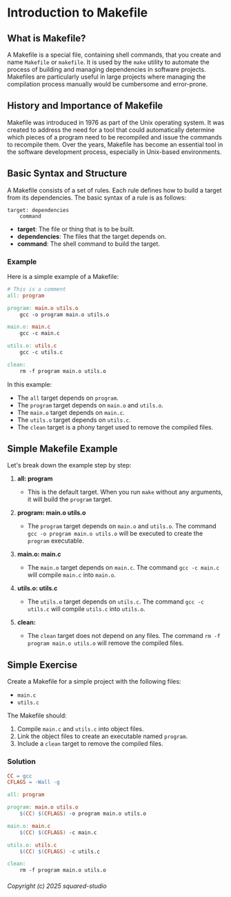 # Introduction to Makefile

## What is Makefile?
A Makefile is a special file, containing shell commands, that you create and name `Makefile` or `makefile`. It is used by the `make` utility to automate the process of building and managing dependencies in software projects. Makefiles are particularly useful in large projects where managing the compilation process manually would be cumbersome and error-prone.

## History and Importance of Makefile
Makefile was introduced in 1976 as part of the Unix operating system. It was created to address the need for a tool that could automatically determine which pieces of a program need to be recompiled and issue the commands to recompile them. Over the years, Makefile has become an essential tool in the software development process, especially in Unix-based environments.

## Basic Syntax and Structure
A Makefile consists of a set of rules. Each rule defines how to build a target from its dependencies. The basic syntax of a rule is as follows:

```
target: dependencies
    command
```

- **target**: The file or thing that is to be built.
- **dependencies**: The files that the target depends on.
- **command**: The shell command to build the target.

### Example
Here is a simple example of a Makefile:

```makefile
# This is a comment
all: program

program: main.o utils.o
    gcc -o program main.o utils.o

main.o: main.c
    gcc -c main.c

utils.o: utils.c
    gcc -c utils.c

clean:
    rm -f program main.o utils.o
```

In this example:
- The `all` target depends on `program`.
- The `program` target depends on `main.o` and `utils.o`.
- The `main.o` target depends on `main.c`.
- The `utils.o` target depends on `utils.c`.
- The `clean` target is a phony target used to remove the compiled files.

## Simple Makefile Example
Let's break down the example step by step:

1. **all: program**
   - This is the default target. When you run `make` without any arguments, it will build the `program` target.

2. **program: main.o utils.o**
   - The `program` target depends on `main.o` and `utils.o`. The command `gcc -o program main.o utils.o` will be executed to create the `program` executable.

3. **main.o: main.c**
   - The `main.o` target depends on `main.c`. The command `gcc -c main.c` will compile `main.c` into `main.o`.

4. **utils.o: utils.c**
   - The `utils.o` target depends on `utils.c`. The command `gcc -c utils.c` will compile `utils.c` into `utils.o`.

5. **clean:**
   - The `clean` target does not depend on any files. The command `rm -f program main.o utils.o` will remove the compiled files.

## Simple Exercise
Create a Makefile for a simple project with the following files:
- `main.c`
- `utils.c`

The Makefile should:
1. Compile `main.c` and `utils.c` into object files.
2. Link the object files to create an executable named `program`.
3. Include a `clean` target to remove the compiled files.

### Solution
```makefile
CC = gcc
CFLAGS = -Wall -g

all: program

program: main.o utils.o
    $(CC) $(CFLAGS) -o program main.o utils.o

main.o: main.c
    $(CC) $(CFLAGS) -c main.c

utils.o: utils.c
    $(CC) $(CFLAGS) -c utils.c

clean:
    rm -f program main.o utils.o
```

###### Copyright (c) 2025 squared-studio

